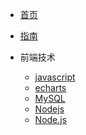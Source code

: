 <!-- docs/_sidebar.md -->

* [首页](/README)
* [指南](guide.md)

* 前端技术
    * [javascript](01/javascript/RADEME.md)
    * [echarts](01/echarts/RADEME.md)
    * [MySQL](MySQL/readme.md)
    * [Nodejs](nodejs/node.md)
    * [Node.js](Node.js/readme.md)
    



